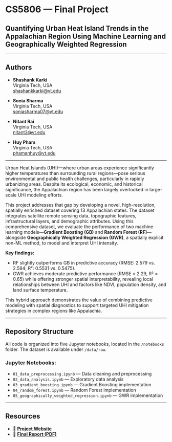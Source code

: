 # CS5806 — Final Project  
## Quantifying Urban Heat Island Trends in the Appalachian Region Using Machine Learning and Geographically Weighted Regression

---

## Authors

- **Shashank Karki**  
  Virginia Tech, USA  
  [shashankkarki@vt.edu](mailto:shashankkarki@vt.edu)

- **Sonia Sharma**  
  Virginia Tech, USA  
  [soniasharma07@vt.edu](mailto:soniasharma07@vt.edu)

- **Nitant Rai**  
  Virginia Tech, USA  
  [nitant3@vt.edu](mailto:nitant3@vt.edu)

- **Huy Pham**  
  Virginia Tech, USA  
  [phamanhuy@vt.edu](mailto:phamanhuy@vt.edu)

---

Urban Heat Islands (UHI)—where urban areas experience significantly higher temperatures than surrounding rural regions—pose serious environmental and public health challenges, particularly in rapidly urbanizing areas. Despite its ecological, economic, and historical significance, the Appalachian region has been largely overlooked in large-scale UHI modeling efforts.

This project addresses that gap by developing a novel, high-resolution, spatially enriched dataset covering 13 Appalachian states. The dataset integrates satellite remote sensing data, topographic features, infrastructural layers, and demographic attributes. Using this comprehensive dataset, we evaluate the performance of two machine learning models—**Gradient Boosting (GB)** and **Random Forest (RF)**—alongside **Geographically Weighted Regression (GWR)**, a spatially explicit non-ML method, to model and interpret UHI intensity.

**Key findings:**
- RF slightly outperforms GB in predictive accuracy (RMSE: 2.579 vs. 2.594; R²: 0.5531 vs. 0.5475).
- GWR achieves moderate predictive performance (RMSE = 2.29, R² = 0.65) while offering stronger spatial interpretability, revealing local relationships between UHI and factors like NDVI, population density, and land surface temperature.

This hybrid approach demonstrates the value of combining predictive modeling with spatial diagnostics to support targeted UHI mitigation strategies in complex regions like Appalachia.

---

## Repository Structure

All code is organized into five Jupyter notebooks, located in the `/notebooks` folder. The dataset is available under `/data/raw`.

### Jupyter Notebooks:
- `01_data_preprocessing.ipynb` — Data cleaning and preprocessing  
- `02_data_analysis.ipynb` — Exploratory data analysis  
- `03_gradient_boosting.ipynb` — Gradient Boosting implementation  
- `04_random_forest.ipynb` — Random Forest implementation  
- `05_geographically_weighted_regression.ipynb` — GWR implementation  

---

## Resources
- 📍 **[Project Website](https://mesonia07.wixsite.com/mlproject)**  
- 📄 **[Final Report (PDF)](ML_2_Final_Report.pdf)**
